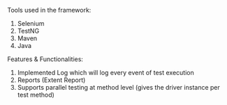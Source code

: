 Tools used in the framework: 
1. Selenium
2. TestNG
3. Maven
4. Java

Features & Functionalities: 
1. Implemented Log which will log every event of test execution
2. Reports (Extent Report)
3. Supports parallel testing at method level (gives the driver instance per test method)

